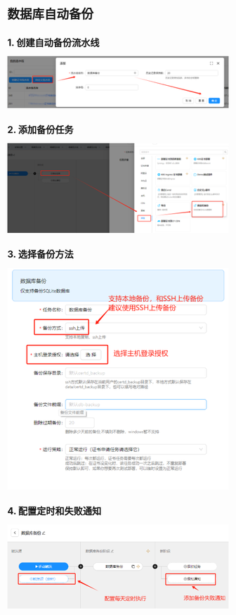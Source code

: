 # 数据库自动备份

## 1. 创建自动备份流水线
![](./images/1.png)

## 2. 添加备份任务
![](./images/2.png)

## 3. 选择备份方法
![img.png](./images/3.png)

## 4. 配置定时和失败通知
![img.png](./images/4.png)